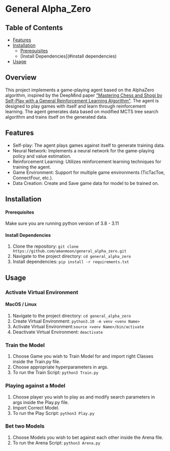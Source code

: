 # General Alpha_Zero

## Table of Contents
- [Features](#features)
- [Installation](#installation)
  - [Prerequisites](#prerequisites)
  - [Install Dependencies](#install dependencies)
- [Usage](#usage)

## Overview

This project implements a game-playing agent based on the AlphaZero algorithm, inspired by the DeepMind paper ["Mastering Chess and Shogi by Self-Play with a General Reinforcement Learning Algorithm"](https://arxiv.org/abs/1712.01815). The agent is designed to play games with itself and learn through reinforcement learning. The agent generates data based on modified MCTS tree search algorithm and trains itself on the generated data.

## Features

- Self-play: The agent plays games against itself to generate training data.
- Neural Network: Implements a neural network for the game-playing policy and value estimation.
- Reinforcement Learning: Utilizes reinforcement learning techniques for training the agent.
- Game Environment: Support for multiple game environments (TicTacToe, ConnectFour, etc.).
- Data Creation: Create and Save game data for model to be trained on. 

## Installation
#### Prerequisites
Make sure you are running python version of 3.8 - 3.11

#### Install Dependencies
1. Clone the repository: `git clone https://github.com/amanmoon/general_alpha_zero.git`
2. Navigate to the project directory: `cd general_alpha_zero`
3. Install dependencies: `pip install -r requirements.txt`

## Usage

  ###  Activate Virtual Environment
  #### MacOS / Linux
  1. Navigate to the project directory: `cd general_alpha_zero`
  2. Create Virtual Environment: `python3.10 -m venv <venv Name>`
  3. Activate Virtual Environment:`source <venv Name>/bin/activate`
  4. Deactivate Virtual Environment: `deactivate`
  ### Train the Model 
  1. Choose Game you wish to Train Model for and import right Classes inside the Train.py file.
  2. Choose appropriate hyperparameters in args.
  3. To run the Train Script: `python3 Train.py`
  ### Playing against a Model
  1. Choose player you wish to play as and modify search parameters in args inside the Play.py file.
  2. Import Correct Model.
  3. To run the Play Script: `python3 Play.py`
  ### Bet two Models
  1. Choose Models you wish to bet against each other inside the Arena file.
  2. To run the Arena Script: `python3 Arena.py`
  
